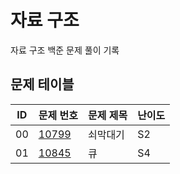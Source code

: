 # 자료 구조 <Data Structure>
자료 구조 백준 문제 풀이 기록
## 문제 테이블
| ID | 문제 번호                                          | 문제 제목 | 난이도 |
|----|------------------------------------------------|-------|-----|
| 00 | [10799](https://www.acmicpc.net/problem/10799) | 쇠막대기  | S2  |
| 01 | [10845](https://www.acmicpc.net/problem/10845) | 큐     | S4  |